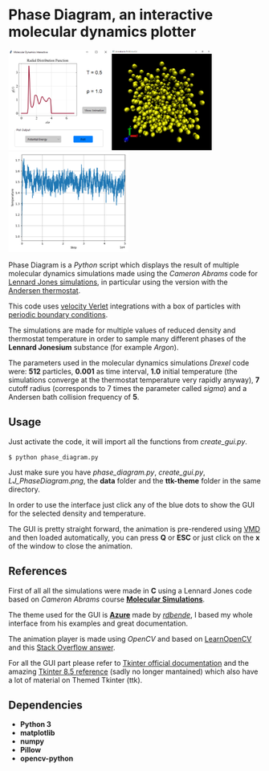 # Phase Diagram, an interactive molecular dynamics plotter

<img src="images/gui_example.png" height="200"/> <img src="images/md_animation.png" height="200"/> <img src="images/md_graph.png" height="200"/>

Phase Diagram is a *Python* script which displays the result of multiple molecular dynamics simulations made using the *Cameron Abrams* code for [Lennard Jones simulations](http://www.pages.drexel.edu/~cfa22/msim/node26.html), in particular using the version with the [Andersen thermostat](https://en.wikipedia.org/wiki/Andersen_thermostat).

This code uses [velocity Verlet](https://en.wikipedia.org/wiki/Verlet_integration#Velocity_Verlet) integrations with a box of particles with [periodic boundary conditions](https://en.wikipedia.org/wiki/Periodic_boundary_conditions).

The simulations are made for multiple values of reduced density and thermostat temperature in order to sample many different phases of the **Lennard Jonesium** substance (for example *Argon*).

The parameters used in the molecular dynamics simulations *Drexel* code were: **512** particles, **0.001** as time interval, **1.0** initial temperature (the simulations converge at the thermostat temperature very rapidly anyway), **7** cutoff radius (corresponds to 7 times the parameter called *sigma*) and a Andersen bath collision frequency of **5**.


## Usage

Just activate the code, it will import all the functions from *create_gui.py*. 
```console
$ python phase_diagram.py
```
Just make sure you have *phase_diagram.py*, *create_gui.py*, *LJ_PhaseDiagram.png*, the **data** folder and the **ttk-theme** folder in the same directory.

In order to use the interface just click any of the blue dots to show the GUI for the selected density and temperature.

The GUI is pretty straight forward, the animation is pre-rendered using [VMD](https://www.ks.uiuc.edu/Research/vmd/) and then loaded automatically, you can press **Q** or **ESC** or just click on the **x** of the window to close the animation.

## References

First of all all the simulations were made in **C** using a Lennard Jones code based on *Cameron Abrams* course [**Molecular Simulations**](http://www.pages.drexel.edu/~cfa22/msim/msim.html).

The theme used for the GUI is [**Azure**](https://github.com/rdbende/Azure-ttk-theme) made by [*rdbende*](https://github.com/rdbende), I based my whole interface from his examples and great documentation.

The animation player is made using *OpenCV* and based on [LearnOpenCV](https://learnopencv.com/reading-and-writing-videos-using-opencv/) and this [Stack Overflow answer](https://stackoverflow.com/questions/35003476/opencv-python-how-to-detect-if-a-window-is-closed).

For all the GUI part please refer to [Tkinter official documentation](https://docs.python.org/3/library/tkinter.html#module-tkinter) and the amazing [Tkinter 8.5 reference](https://tkdocs.com/shipman/) (sadly no longer mantained) which also have a lot of material on Themed Tkinter (ttk).

## Dependencies

  * **Python 3**
  * **matplotlib**
  * **numpy**
  * **Pillow**
  * **opencv-python**